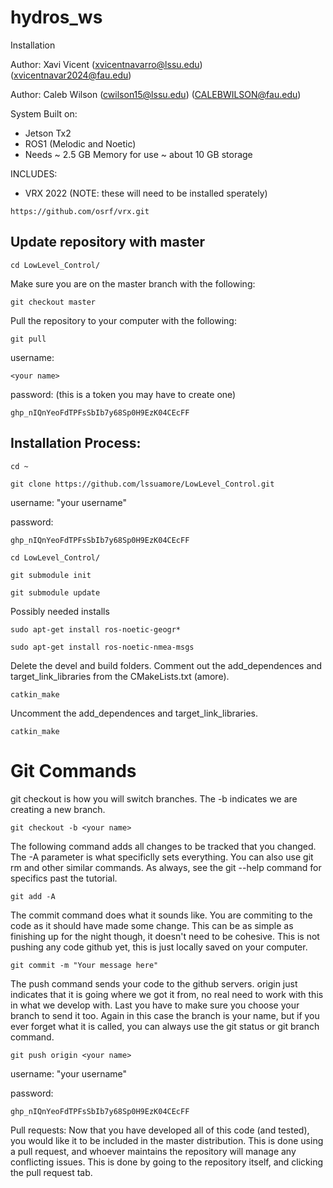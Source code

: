 # hydros_ws
Installation

Author: Xavi Vicent (xvicentnavarro@lssu.edu) (xvicentnavar2024@fau.edu)

Author: Caleb Wilson (cwilson15@lssu.edu) (CALEBWILSON@fau.edu)

System Built on:
 - Jetson Tx2
 - ROS1 (Melodic and Noetic)
 - Needs ~ 2.5 GB Memory for use ~ about 10 GB storage  

INCLUDES: 
- VRX 2022  (NOTE: these will need to be installed sperately)
```
https://github.com/osrf/vrx.git
```

## Update repository with master
```
cd LowLevel_Control/
```
Make sure you are on the master branch with the following:
```
git checkout master
```
Pull the repository to your computer with the following:
```
git pull
```
username:
```
<your name>
```
password: (this is a token you may have to create one)
```
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
```
## Installation Process:

```
cd ~
```
```
git clone https://github.com/lssuamore/LowLevel_Control.git
```
username: "your username"   

password:
```
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
```
```
cd LowLevel_Control/
```
```
git submodule init
```
```
git submodule update
```

Possibly needed installs
```
sudo apt-get install ros-noetic-geogr*
```
```
sudo apt-get install ros-noetic-nmea-msgs
```
Delete the devel and build folders. Comment out the add_dependences and target_link_libraries from the CMakeLists.txt (amore).
```
catkin_make
```
Uncomment the add_dependences and target_link_libraries.
```
catkin_make
```

# Git Commands
git checkout is how you will switch branches. The -b indicates we are creating a new branch.
```
git checkout -b <your name>
```
The following command adds all changes to be tracked that you changed. The -A parameter is what specificlly sets everything. You can also use git rm and other similar commands. As always, see the git --help command for specifics past the tutorial.
```
git add -A
```
The commit command does what it sounds like. You are commiting to the code as it should have made some change. This can be as simple as finishing up for the night though, it doesn't need to be cohesive. This is not pushing any code github yet, this is just locally saved on your computer.
```
git commit -m "Your message here"
```
The push command sends your code to the github servers. origin just indicates that it is going where we got it from, no real need to work with this in what we develop with. Last you have to make sure you choose your branch to send it too. Again in this case the branch is your name, but if you ever forget what it is called, you can always use the git status or git branch command.
```
git push origin <your name>
```
username: "your username"   

password:
```
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
```

Pull requests:
Now that you have developed all of this code (and tested), you would like it to be included in the master distribution. This is done using a pull request, and whoever maintains the repository will manage any conflicting issues. This is done by going to the repository itself, and clicking the pull request tab.
